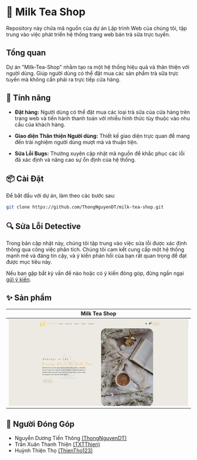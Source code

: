# 🛒 Milk Tea Shop

Repository này chứa mã nguồn của dự án Lập trình Web của chúng tôi, tập trung vào việc phát triển hệ thống trang web bán trà sữa trực tuyến.

## Tổng quan

Dự án "Milk-Tea-Shop" nhằm tạo ra một hệ thống hiệu quả và thân thiện với người dùng. Giúp người dùng có thể đặt mua các sản phẩm trà sữa trực tuyến mà không cần phải ra trực tiếp cửa hàng.

## 🚀 Tính năng

- **Đặt hàng:** Người dùng có thể đặt mua các loại trà sữa của cửa hàng trên trang web và tiến hành thanh toán với nhiều hình thức tùy thuộc vào nhu cầu của khách hàng.

- **Giao diện Thân thiện Người dùng:** Thiết kế giao diện trực quan để mang đến trải nghiệm người dùng mượt mà và thuận tiện.

- **Sửa Lỗi Bugs:** Thường xuyên cập nhật mã nguồn để khắc phục các lỗi đã xác định và nâng cao sự ổn định của hệ thống.

## 📦 Cài Đặt

Để bắt đầu với dự án, làm theo các bước sau:

```bash
git clone https://github.com/ThongNguyenDT/milk-tea-shop.git
```

## 🔍 Sửa Lỗi Detective

Trong bản cập nhật này, chúng tôi tập trung vào việc sửa lỗi được xác định thông qua công việc phân tích. Chúng tôi cam kết cung cấp một hệ thống mạnh mẽ và đáng tin cậy, và ý kiến phản hồi của bạn rất quan trọng để đạt được mục tiêu này.

Nếu bạn gặp bất kỳ vấn đề nào hoặc có ý kiến đóng góp, đừng ngần ngại [gửi ý kiến](https://github.com/ThongNguyenDT/milk-tea-shop/issues).

## ✨ Sản phẩm
<div align="center">

| Milk Tea Shop |
|--------------|
| ![Milk Tea Shop](project-b/assets/image/img.png)
</div>

## 👥 Người Đóng Góp
- Nguyễn Dương Tiến Thông [(ThongNguyenDT)](https://github.com/ThongNguyenDT)
- Trần Xuân Thanh Thiện [(TXTThien)](https://github.com/TXTThien)
- Huỳnh Thiện Thọ [(ThienTho123)](https://github.com/ThienTho123)
